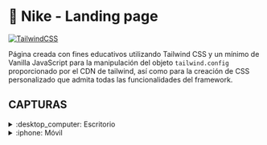 # :athletic_shoe: Nike - Landing page

[![TailwindCSS](https://img.shields.io/badge/tailwindcss-%2338B2AC.svg?style=for-the-badge&logo=tailwind-css&logoColor=white)](https://tailwindcss.com/)

Página creada con fines educativos utilizando Tailwind CSS y un mínimo de Vanilla JavaScript para la manipulación del objeto `tailwind.config` proporcionado por el CDN de tailwind, así como para la creación de CSS personalizado que admita todas las funcionalidades del framework.

## CAPTURAS

<details>
  <summary> :desktop_computer: Escritorio</summary>
  
  - Home
  
  ![Desktop-Home](https://github.com/user-attachments/assets/e0214cbf-5559-4031-aff3-73caae8c4ffc)

  - About Us

  ![Desktop-AboutUs](https://github.com/user-attachments/assets/f1c696a4-21fb-4d13-8568-543df1a8df43)

  - Products

  ![Desktop-Products](https://github.com/user-attachments/assets/449cb9b4-2340-47c4-aaeb-9d1c61c08ddb)


</details>

<details>
  <summary> :iphone: Móvil</summary>

  - Home

  ![Mobile-Home](https://github.com/user-attachments/assets/cda847ce-9591-4476-beac-00ca74e2c155)  

  - About Us

  ![Mobile-AboutUs](https://github.com/user-attachments/assets/508f25c9-7bac-48e2-9614-6938f493f2f0)
  
  - Products

  ![Mobile-Products](https://github.com/user-attachments/assets/d16b7358-6ad5-4352-aae2-e5ddb9b63678)
  
</details>

